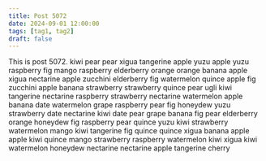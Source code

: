 ```yaml
---
title: Post 5072
date: 2024-09-01 12:00:00
tags: [tag1, tag2]
draft: false
---
```

This is post 5072.
kiwi
pear
pear
xigua
tangerine
apple
yuzu
apple
yuzu
raspberry
fig
mango
raspberry
elderberry
orange
orange
banana
apple
xigua
nectarine
apple
zucchini
elderberry
fig
watermelon
quince
apple
fig
zucchini
apple
banana
strawberry
strawberry
quince
pear
ugli
kiwi
tangerine
nectarine
raspberry
strawberry
nectarine
watermelon
apple
banana
date
watermelon
grape
raspberry
pear
fig
honeydew
yuzu
strawberry
date
nectarine
kiwi
date
pear
grape
banana
fig
pear
elderberry
orange
honeydew
fig
raspberry
pear
quince
yuzu
kiwi
strawberry
watermelon
mango
kiwi
tangerine
fig
quince
quince
xigua
banana
apple
apple
kiwi
quince
mango
strawberry
raspberry
watermelon
kiwi
xigua
kiwi
watermelon
honeydew
nectarine
nectarine
apple
tangerine
cherry

